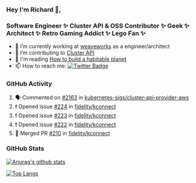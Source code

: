 ### Hey I'm Richard 👋, 

<h3 align="left">Software Engineer ✨ Cluster API & OSS Contributor ✨ Geek ✨ Architect ✨ Retro Gaming Addict ✨ Lego Fan ✨</h3>

- 🔭 I’m currently working at [weaveworks](https://github.com/weaveworks) as a engineer/architect
- 👯 I’m contributing to [Cluster API](https://github.com/kubernetes-sigs/cluster-api-provider-aws/pulls?q=is%3Aissue+is%3Apr+author%3Arichardcase+)
- 💬 I'm reading [How to build a habitable planet](https://www.amazon.co.uk/How-Build-Habitable-Planet-Humankind/dp/0691140065)
- 📫 How to reach me: [![Twitter Badge](https://img.shields.io/badge/-@fruit_case-00acee?style=flat&logo=Twitter&logoColor=white)](https://twitter.com/intent/follow?screen_name=fruit_case "Follow on Twitter")

### GitHub Activity 

<!--START_SECTION:activity-->
1. 🗣 Commented on [#2163](https://github.com/kubernetes-sigs/cluster-api-provider-aws/issues/2163) in [kubernetes-sigs/cluster-api-provider-aws](https://github.com/kubernetes-sigs/cluster-api-provider-aws)
2. ❗️ Opened issue [#224](https://github.com/fidelity/kconnect/issues/224) in [fidelity/kconnect](https://github.com/fidelity/kconnect)
3. ❗️ Opened issue [#223](https://github.com/fidelity/kconnect/issues/223) in [fidelity/kconnect](https://github.com/fidelity/kconnect)
4. ❗️ Opened issue [#222](https://github.com/fidelity/kconnect/issues/222) in [fidelity/kconnect](https://github.com/fidelity/kconnect)
5. 🎉 Merged PR [#210](https://github.com/fidelity/kconnect/pull/210) in [fidelity/kconnect](https://github.com/fidelity/kconnect)
<!--END_SECTION:activity-->

### GitHub Stats

[![Anurag's github stats](https://github-readme-stats.vercel.app/api?username=richardcase&count_private=true&show_icons=true)](https://github.com/anuraghazra/github-readme-stats)

[![Top Langs](https://github-readme-stats.vercel.app/api/top-langs/?username=richardcase&hide=html&layout=compact)](https://github.com/anuraghazra/github-readme-stats)
